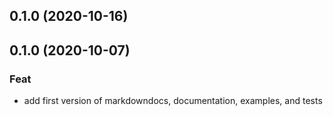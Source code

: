 ## 0.1.0 (2020-10-16)

## 0.1.0 (2020-10-07)

### Feat

- add first version of markdowndocs, documentation, examples, and tests
